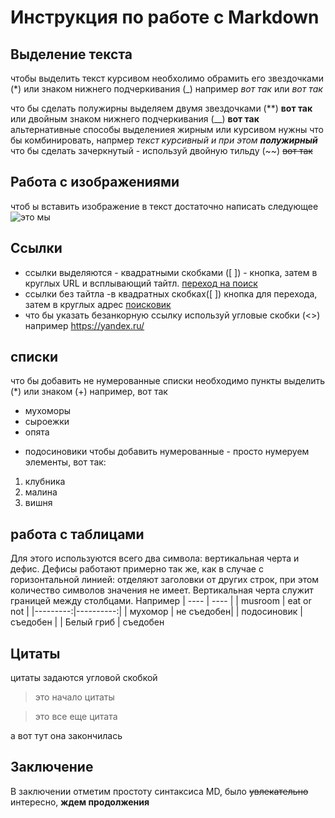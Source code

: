 # Инструкция по работе с Markdown

## Выделение текста
чтобы выделить текст курсивом необхолимо обрамить его звездочками (*) или знаком нижнего подчеркивания (_) например *вот так* или _вот так_

что бы сделать полужирны выделяем двумя звездочками (**) **вот так** или двойным знаком нижнего подчеркивания (__) __вот так__
альтернативные способы выделениея жирным или курсивом нужны что бы комбинировать, напрмер _текст курсивный и при этом **полужирный**_ 
что бы сделать зачеркнутый - используй двойную тильду (~~) ~~вот так~~


## Работа с изображениями
чтоб ы вставить изображение в текст достаточно написать следующее ![это мы](12345.jpg)
## Ссылки
* ссылки выделяются - квадратными скобками ([ ]) - кнопка, затем в круглых URL и всплывающий тайтл. [переход на поиск](yandex.ru "поисковик")
*  ссылки без тайтла -в квадратных скобках([ ]) кнопка для перехода, затем в круглых адрес [поисковик](yandex.ru)
* что бы указать безанкорную ссылку используй угловые скобки (<>) например <https://yandex.ru/>

## списки
 что бы добавить не нумерованные списки необходимо пункты выделить (*) или знаком (+) например, вот так
 * мухоморы
 * сыроежки 
 * опята
 + подосиновики
 чтобы добавить нумерованные - просто нумеруем элементы, вот так:
 1. клубника
 2. малина
 3. вишня


## работа с таблицами
Для этого используются всего два символа: вертикальная черта и дефис. Дефисы работают примерно так же, как в случае с горизонтальной линией: отделяют заголовки от других строк, при этом количество символов значения не имеет. Вертикальная черта служит границей между столбцами. Например | ---- | ---- |
| musroom | eat or not |
|---------:|----------:|
| мухомор | не съедобен|
| подосиновик | съедобен |
| Белый гриб | съедобен 
## Цитаты
цитаты задаются угловой скобкой 
> это начало цитаты

> это все еще цитата

а вот тут она закончилась

## Заключение
В заключении отметим простоту синтаксиса MD, было ~~увлекательно~~ интересно, **ждем продолжения**

